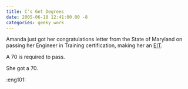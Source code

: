 ```yaml
---
title: C's Get Degrees
date: 2005-06-18 12:41:00.00 -8
categories: geeky work
---
```

Amanda just got her congratulations letter from the State of Maryland on passing her Engineer in Training certification, making her an [EIT](http://www.drblank.com/copefef.htm).

A 70 is required to pass.

She got a 70.

:eng101:
